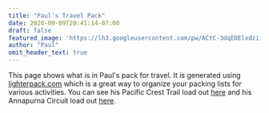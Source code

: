 ```yaml
---
title: "Paul's Travel Pack"
date: 2020-09-09T20:41:14-07:00
draft: false
featured_image: 'https://lh3.googleusercontent.com/pw/ACtC-3dqEDElxdziiKBfk3uR8E_xKztHcmeskNAZ7AAk7TCTj_orQ5ZI9X2_lSUN5Yjc5S7x5nLGNUQ0kbqAH5CxZitxghrIZCylUk9451ejdfU_ytth0ELVKhBEZrttTjGmEoUUgRukg0X0f8wUIa9_7A8eVQ=w1210-h908-no'
author: "Paul"
omit_header_text: true
---
```

This page shows what is in Paul's pack for travel.  It is generated using [lighterpack.com](https://lighterpack.com) which is a great way to organize your packing lists for various activities.  You can see his Pacific Crest Trail load out [here](/packs/pauls-pct-pack/) and his Annapurna Circuit load out [here](/packs/pauls-annapurna-pack/).

<script src="https://lighterpack.com/e/100gxp"></script><div id="100gxp"></div>